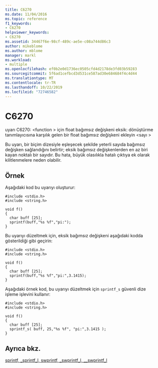 ```yaml
---
title: C6270
ms.date: 11/04/2016
ms.topic: reference
f1_keywords:
- C6270
helpviewer_keywords:
- C6270
ms.assetid: 34467f6e-98cf-489c-ae5e-c08a744d86c3
author: mikeblome
ms.author: mblome
manager: markl
ms.workload:
- multiple
ms.openlocfilehash: ef0b2e0d1736ec0505cfd4d2178de3fd03b59283
ms.sourcegitcommit: 5f6ad1cefbcd3d531ce587ad30e684684f4c4d44
ms.translationtype: MT
ms.contentlocale: tr-TR
ms.lasthandoff: 10/22/2019
ms.locfileid: "72746582"
---
```

# <a name="c6270"></a>C6270
uyarı C6270: \<function > için float bağımsız değişkeni eksik: dönüştürme tanımlayıcısına karşılık gelen bir float bağımsız değişkeni ekleyin \<sayı >

 Bu uyarı, bir biçim dizesiyle eşleşecek şekilde yeterli sayıda bağımsız değişken sağlandığını belirtir; eksik bağımsız değişkenlerden en az biri kayan noktalı bir sayıdır. Bu hata, büyük olasılıkla hatalı çıktıya ek olarak kilitlenmelere neden olabilir.

## <a name="example"></a>Örnek
 Aşağıdaki kod bu uyarıyı oluşturur:

```
#include <stdio.h>
#include <string.h>

void f()
{
  char buff [25];
  sprintf(buff,"%s %f","pi:");
}
```

 Bu uyarıyı düzeltmek için, eksik bağımsız değişkeni aşağıdaki kodda gösterildiği gibi geçirin:

```
#include <stdio.h>
#include <string.h>

void f()
{
  char buff [25];
  sprintf(buff,"%s %f","pi:",3.1415);
}
```

 Aşağıdaki örnek kod, bu uyarıyı düzeltmek için `sprintf_s` güvenli dize işleme işlevini kullanır:

```
#include <stdio.h>
#include <string.h>

void f()
{
  char buff [25];
  sprintf_s( buff, 25,"%s %f", "pi:",3.1415 );
}
```

## <a name="see-also"></a>Ayrıca bkz.
 [sprintf, _sprintf_l, swprintf, _swprintf_l, \__swprintf_l](/cpp/c-runtime-library/reference/sprintf-sprintf-l-swprintf-swprintf-l-swprintf-l)
